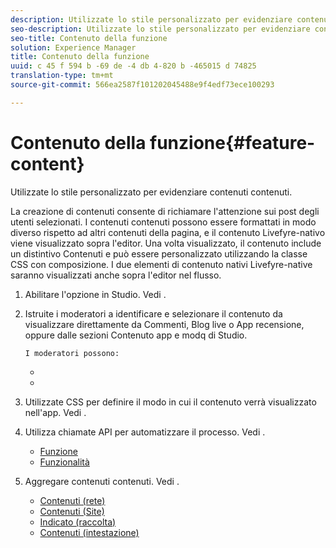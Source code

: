 ```yaml
---
description: Utilizzate lo stile personalizzato per evidenziare contenuti contenuti.
seo-description: Utilizzate lo stile personalizzato per evidenziare contenuti contenuti.
seo-title: Contenuto della funzione
solution: Experience Manager
title: Contenuto della funzione
uuid: c 45 f 594 b -69 de -4 db 4-820 b -465015 d 74825
translation-type: tm+mt
source-git-commit: 566ea2587f101202045488e9f4edf73ece100293

---
```



# Contenuto della funzione{#feature-content}

Utilizzate lo stile personalizzato per evidenziare contenuti contenuti.

La creazione di contenuti consente di richiamare l'attenzione sui post degli utenti selezionati. I contenuti contenuti possono essere formattati in modo diverso rispetto ad altri contenuti della pagina, e il contenuto Livefyre-nativo viene visualizzato sopra l'editor. Una volta visualizzato, il contenuto include un distintivo Contenuti e può essere personalizzato utilizzando la classe CSS con composizione. I due elementi di contenuto nativi Livefyre-native saranno visualizzati anche sopra l'editor nel flusso.

1. Abilitare l'opzione in Studio. Vedi [](../c-app-customizations/t-enable-featuring-content-in-studio.md#t_enable_featuring_content_in_studio).
1. Istruite i moderatori a identificare e selezionare il contenuto da visualizzare direttamente da Commenti, Blog live o App recensione, oppure dalle sezioni Contenuto app e modq di Studio.

       I moderatori possono:
   
   * [](../c-app-customizations/t-select-content-to-feature-from-studio.md#select_content_to_feature_from_studio)
   * [](../c-app-customizations/t-select-content-to-feature.md#t_select_content_to_feature)

1. Utilizzate CSS per definire il modo in cui il contenuto verrà visualizzato nell'app. Vedi [](../c-app-customizations/c-use-css-to-style-featured-content.md#c_use_css_to_style_featured_content).
1. Utilizza chiamate API per automatizzare il processo. Vedi [](../c-app-customizations/c-feature-apis.md#c_feature_apis).

   * [Funzione](#c_feature_apis/section_jpw_nqw_xz)
   * [Funzionalità](#c_feature_apis/section_knh_mqw_xz)

1. Aggregare contenuti contenuti. Vedi [](../c-app-customizations/c-aggregated-featured-content-using-the-featured-apis.md#c_aggregated_featured_content_using_the_featured_apis).

   * [Contenuti (rete)](#c_aggregated_featured_content_using_the_featured_apis/section_cgm_1nw_xz)
   * [Contenuti (Site)](#c_aggregated_featured_content_using_the_featured_apis/section_lq5_ymw_xz)
   * [Indicato (raccolta)](#c_aggregated_featured_content_using_the_featured_apis/section_kgc_xmw_xz)
   * [Contenuti (intestazione)](#c_aggregated_featured_content_using_the_featured_apis/section_n4b_lmw_xz)


